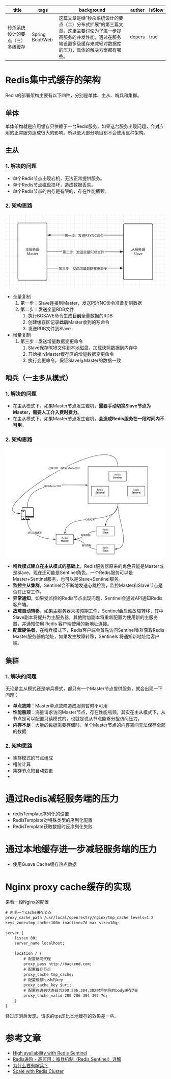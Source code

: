 | title                            | tags            | background                                                   | auther | isSlow |
| -------------------------------- | --------------- | ------------------------------------------------------------ | ------ | ------ |
| 秒杀系统设计的要点（三）多级缓存 | Spring Boot/Web | 这篇文章是继”秒杀系统设计的要点（二）分布式扩展“的第三篇文章，这里主要讨论为了进一步提高服务的并发性能，通过在服务端设置多级缓存来减轻对数据库的压力，具体的解决方案都有哪些。 | depers | true   |

# Redis集中式缓存的架构

Redis的部署架构主要有以下四种，分别是单体、主从、哨兵和集群。

## 单体

单体架构就是应用缓存只依赖于一台Redis服务，如果这台服务出现问题，会对应用的正常服务造成很大的影响。所以绝大部分项目都不会使用这种架构。

## 主从

### 1. 解决的问题

- 单个Redis节点出现宕机，无法正常提供服务。
- 单个Redis节点磁盘损坏，造成数据丢失。
- 单个Redis节点的内存是有限的，存在性能瓶颈。

### 2. 架构思路

![](../../assert/redis主从架构.png)

* 全量复制
    1. 第一步：Slave连接到Master，发送PSYNC命令准备复制数据
    2. 第二步：发送全量RDB文件
        1. 执行BGSAVE命令生成**目前**全量数据的RDB
        2. 创建缓存区记录**此后**Master收到的写命令
        3. 发送RDB文件到Slave
* 增量复制
    1. 第三步：发送增量数据变更命令
        1. Slave保存RDB文件到本地磁盘，加载快照数据到内存中
        2. 开始接收Master缓存区的增量数据变更命令
        3. 执行变更命令，保证Slave与Master的数据一致

## 哨兵（一主多从模式）

### 1. 解决的问题

* 在主从模式下，如果Master节点发生宕机，**需要手动切换Slave节点为Master，需要人工介入费时费力**。
* 在主从模式下，如果Master节点发生宕机，**会造成Redis服务在一段时间内不可用**。

### 2. 架构思路

![](../../assert/redis哨兵.png)

* **哨兵模式建立在主从模式的基础上**，Redis服务器原来的角色只能是Master或是Slave，现在还可能是Sentinel角色，一个Redis服务可以是Master+Sentinel服务，也可以是Slave+Sentinel服务。
* **监控主从集群**，Sentinel会不断地发送心跳检测，监控Master和Slave节点是否在正常工作。
* **异常通知**，如果受监控的Redis节点出现问题，Sentinel会通过API通知Redis客户端。
* **故障自动转移**，如果主服务器未按预期工作，Sentinel会启动故障转移，其中Slave副本将提升为主服务器，其他附加副本将重新配置为使用新的主服务器，并通知使用 Redis 客户端使用的新地址连接。
* **配置提供者**，在哨兵模式下，Redis客户端会首先访问Sentinel集群获取Redis Master服务器的地址，如果发生故障转移，Sentinels 将通知新地址给客户端。

## 集群

### 1. 解决的问题

无论是主从模式还是哨兵模式，都只有一个Master节点提供服务，就会出现一下问题：

* **单点故障**：Master单点故障造成服务暂时不可用
* **性能瓶颈**：海量请求访问Master节点，存在性能瓶颈。其实在主从模式下，从节点是可以配置只读模式的，也就是说从节点能够分担访问压力。
* **内存不足**：大量的数据需要存储时，单个Master节点的内存空间无法保存全部的数据

### 2. 架构思路

* 集群模式的节点组成
* 槽位计算
* 集群节点的自动变更
* 

# 通过Redis减轻服务端的压力

* redisTemplate序列化的设置
* RedisTemplate对特殊类型的序列化配置
* RedisTemplate获取数据时反序列化失败

# 通过本地缓存进一步减轻服务端的压力

* 使用Guava Cache缓存热点数据

# Nginx proxy cache缓存的实现

来看一段Nginx的配置

```nginx
# 声明一个cache缓存节点
proxy_cache_path /usr/local/openrestry/nginx/tmp_cache levels=1:2 keys_zone=tmp_cache:100m inactive=7d max_size=10g;

server {
    listen 80;
    server_name localhost;
    
    location / {
        # 配置反向代理
        proxy_pass http://backend.com;
        # 配置缓存节点
        proxy_cache tmp_cache;
        # 配置缓存hash的key
        proxy_cache_key $uri;
        # 配置在遇到状态码为200,206,304,302时将响应的body缓存7天
        proxy_cache_valid 200 206 304 302 7d;
    }
}
```

经过压测后发现，请求的tps却比本地缓存的效果差一些。





# 参考文章

* [High availability with Redis Sentinel](https://redis.io/docs/latest/operate/oss_and_stack/management/sentinel/)
* [Redis进阶 - 高可用：哨兵机制（Redis Sentinel）详解](https://pdai.tech/md/db/nosql-redis/db-redis-x-sentinel.html)
* [为什么要有哨兵？](https://xiaolincoding.com/redis/cluster/sentinel.html)
* [Scale with Redis Cluster](https://redis.io/docs/latest/operate/oss_and_stack/management/scaling/)